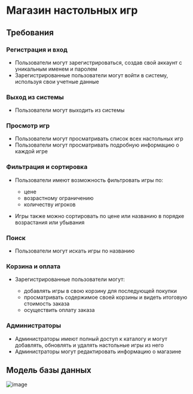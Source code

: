 # Магазин настольных игр

## Требования

### Регистрация и вход

* Пользователи могут зарегистрироваться, создав свой аккаунт с уникальным именем и паролем
* Зарегистрированные пользователи могут войти в систему, используя свои учетные данные

### Выход из системы

* Пользователи могут выходить из системы

### Просмотр игр

* Пользователи могут просматривать список всех настольных игр
* Пользователи могут просматривать подробную информацию о каждой игре

### Фильтрация и сортировка

* Пользователи имеют возможность фильтровать игры по:
  * цене
  * возрастному ограничению
  * количеству игроков

* Игры также можно сортировать по цене или названию в порядке возрастания или убывания

### Поиск

* Пользователи могут искать игры по названию

### Корзина и оплата

* Зарегистрированные пользователи могут:

  * добавлять игры в свою корзину для последующей покупки
  * просматривать содержимое своей корзины и видеть итоговую стоимость заказа
  * осуществить оплату заказа
 
### Администраторы

* Администраторы имеют полный доступ к каталогу и могут добавлять, обновлять и удалять настольные игры из него
* Администраторы могут редактировать информацию о магазине

## Модель базы данных

![image](https://github.com/phoen17x/BoardGameStore/assets/95473692/a6ab9d65-ea68-46b8-9a23-a25232de6b14)
